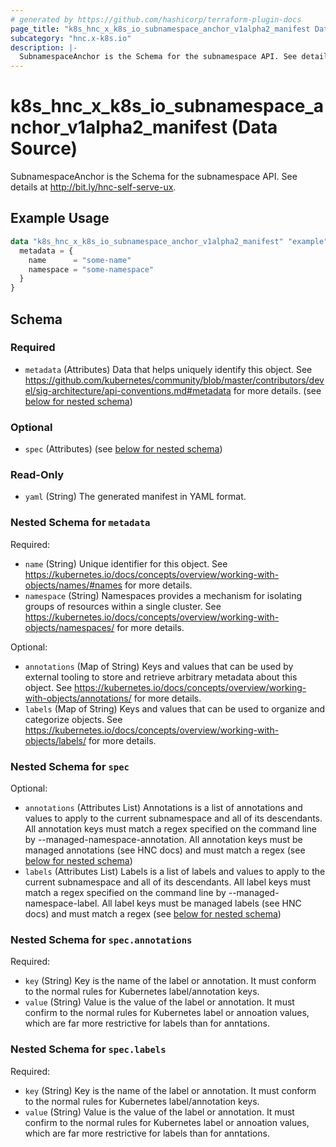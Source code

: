 ```yaml
---
# generated by https://github.com/hashicorp/terraform-plugin-docs
page_title: "k8s_hnc_x_k8s_io_subnamespace_anchor_v1alpha2_manifest Data Source - terraform-provider-k8s"
subcategory: "hnc.x-k8s.io"
description: |-
  SubnamespaceAnchor is the Schema for the subnamespace API. See details at .
---
```


# k8s_hnc_x_k8s_io_subnamespace_anchor_v1alpha2_manifest (Data Source)

SubnamespaceAnchor is the Schema for the subnamespace API. See details at http://bit.ly/hnc-self-serve-ux.

## Example Usage

```terraform
data "k8s_hnc_x_k8s_io_subnamespace_anchor_v1alpha2_manifest" "example" {
  metadata = {
    name      = "some-name"
    namespace = "some-namespace"
  }
}
```

<!-- schema generated by tfplugindocs -->
## Schema

### Required

- `metadata` (Attributes) Data that helps uniquely identify this object. See https://github.com/kubernetes/community/blob/master/contributors/devel/sig-architecture/api-conventions.md#metadata for more details. (see [below for nested schema](#nestedatt--metadata))

### Optional

- `spec` (Attributes) (see [below for nested schema](#nestedatt--spec))

### Read-Only

- `yaml` (String) The generated manifest in YAML format.

<a id="nestedatt--metadata"></a>
### Nested Schema for `metadata`

Required:

- `name` (String) Unique identifier for this object. See https://kubernetes.io/docs/concepts/overview/working-with-objects/names/#names for more details.
- `namespace` (String) Namespaces provides a mechanism for isolating groups of resources within a single cluster. See https://kubernetes.io/docs/concepts/overview/working-with-objects/namespaces/ for more details.

Optional:

- `annotations` (Map of String) Keys and values that can be used by external tooling to store and retrieve arbitrary metadata about this object. See https://kubernetes.io/docs/concepts/overview/working-with-objects/annotations/ for more details.
- `labels` (Map of String) Keys and values that can be used to organize and categorize objects. See https://kubernetes.io/docs/concepts/overview/working-with-objects/labels/ for more details.


<a id="nestedatt--spec"></a>
### Nested Schema for `spec`

Optional:

- `annotations` (Attributes List) Annotations is a list of annotations and values to apply to the current subnamespace and all of its descendants. All annotation keys must match a regex specified on the command line by --managed-namespace-annotation. All annotation keys must be managed annotations (see HNC docs) and must match a regex (see [below for nested schema](#nestedatt--spec--annotations))
- `labels` (Attributes List) Labels is a list of labels and values to apply to the current subnamespace and all of its descendants. All label keys must match a regex specified on the command line by --managed-namespace-label. All label keys must be managed labels (see HNC docs) and must match a regex (see [below for nested schema](#nestedatt--spec--labels))

<a id="nestedatt--spec--annotations"></a>
### Nested Schema for `spec.annotations`

Required:

- `key` (String) Key is the name of the label or annotation. It must conform to the normal rules for Kubernetes label/annotation keys.
- `value` (String) Value is the value of the label or annotation. It must confirm to the normal rules for Kubernetes label or annoation values, which are far more restrictive for labels than for anntations.


<a id="nestedatt--spec--labels"></a>
### Nested Schema for `spec.labels`

Required:

- `key` (String) Key is the name of the label or annotation. It must conform to the normal rules for Kubernetes label/annotation keys.
- `value` (String) Value is the value of the label or annotation. It must confirm to the normal rules for Kubernetes label or annoation values, which are far more restrictive for labels than for anntations.
